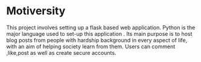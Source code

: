 # Motiversity
This project involves setting up a flask based web application. Python is the major language used  to set-up this  application . Its main purpose is to  host blog posts from people with hardship background in every aspect of life, with an aim of  helping society learn from them. Users can comment ,like,post as well as create secure accounts.
